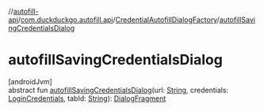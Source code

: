//[autofill-api](../../../index.md)/[com.duckduckgo.autofill.api](../index.md)/[CredentialAutofillDialogFactory](index.md)/[autofillSavingCredentialsDialog](autofill-saving-credentials-dialog.md)

# autofillSavingCredentialsDialog

[androidJvm]\
abstract fun [autofillSavingCredentialsDialog](autofill-saving-credentials-dialog.md)(url: [String](https://kotlinlang.org/api/latest/jvm/stdlib/kotlin/-string/index.html), credentials: [LoginCredentials](../../com.duckduckgo.autofill.api.domain.app/-login-credentials/index.md), tabId: [String](https://kotlinlang.org/api/latest/jvm/stdlib/kotlin/-string/index.html)): [DialogFragment](https://developer.android.com/reference/kotlin/androidx/fragment/app/DialogFragment.html)
